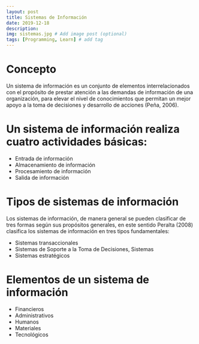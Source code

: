 ```yaml
---
layout: post
title: Sistemas de Información
date: 2019-12-18
description:
img: sistemas.jpg # Add image post (optional)
tags: [Programming, Learn] # add tag
---
```

# Concepto
Un sistema de información es un conjunto de elementos interrelacionados con el propósito de prestar atención a las demandas de información de una organización, para elevar el nivel de conocimientos que permitan un mejor apoyo a la toma de decisiones y desarrollo de acciones (Peña, 2006).

# Un sistema de información realiza cuatro actividades básicas:
* Entrada de información
* Almacenamiento de información
* Procesamiento de información
* Salida de información

# Tipos de sistemas de información
Los sistemas de información, de manera general se pueden clasificar de tres formas según sus propósitos generales, en este sentido Peralta (2008) clasifica los sistemas de información en tres tipos fundamentales:
* Sistemas transaccionales
* Sistemas de Soporte a la Toma de Decisiones, Sistemas
* Sistemas estratégicos

# Elementos de un sistema de información
* Financieros
* Administrativos
* Humanos
* Materiales
* Tecnológicos

